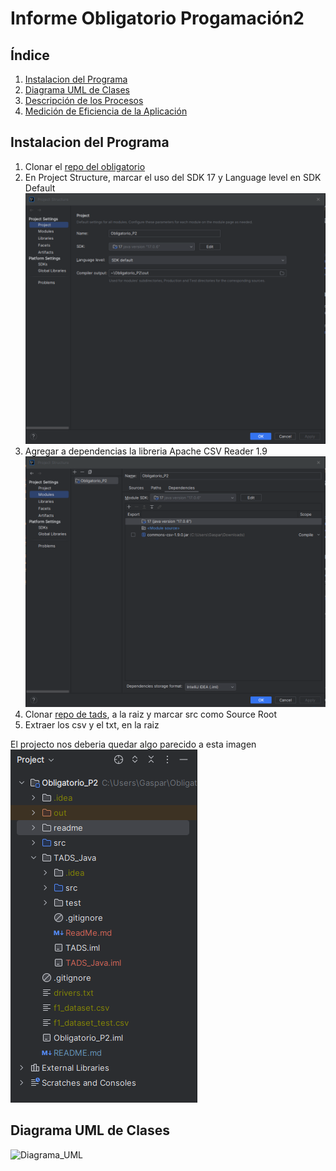 # Informe Obligatorio Progamación2

## Índice

1. [Instalacion del Programa](#instalacion-del-programa)
2. [Diagrama UML de Clases](#diagrama-uml-de-clases)
3. [Descripción de los Procesos](#descripción-de-los-procesos)
4. [Medición de Eficiencia de la Aplicación](#medición-de-eficiencia-de-la-aplicación)



## Instalacion del Programa

1. Clonar el [repo del obligatorio](https://github.com/SPRAINT890/Grupo1_P2_Obligatorio.git)
2. En Project Structure, marcar el uso del SDK 17 y Language level en SDK Default ![Project_Structure](readme/Project_Structure.png)
3. Agregar a dependencias la libreria Apache CSV Reader 1.9 ![Dependenci Apache CSV Reader 1.9](readme/Dependencies.png)
4. Clonar [repo de tads](https://github.com/SPRAINT890/Grupo1_P2_Tads.git), a la raiz y marcar src como Source Root
5. Extraer los csv y el txt, en la raiz

El projecto nos deberia quedar algo parecido a esta imagen ![Tads_Java](readme/Tads_Java.png)

## Diagrama UML de Clases
![Diagrama_UML](readme/)
